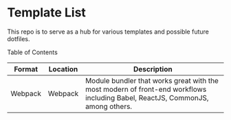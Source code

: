 # Template List

This repo is to serve as a hub for various templates and possible future
dotfiles.

Table of Contents

| Format  | Location | Description                              |
|---------|----------|------------------------------------------|
| Webpack | Webpack  | Module bundler that works great with the most modern of front-end workflows including Babel, ReactJS, CommonJS, among others.               |
